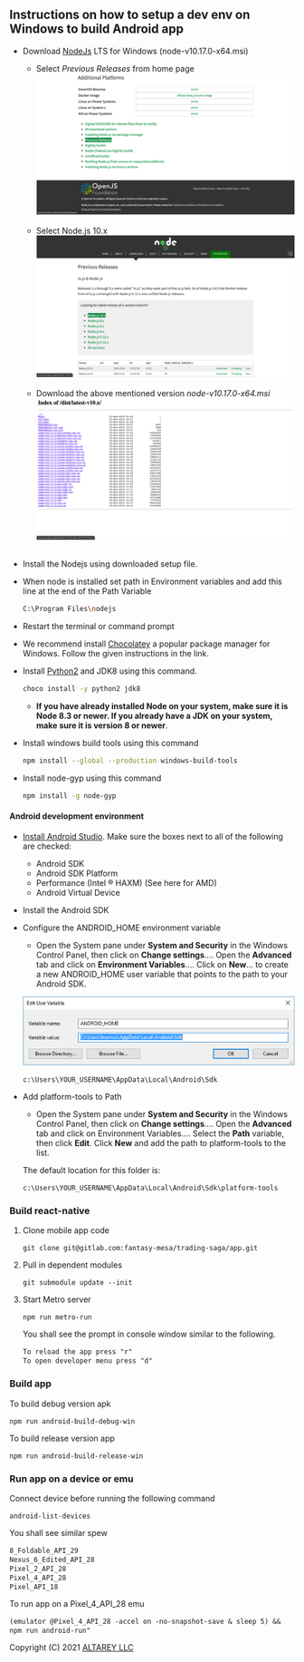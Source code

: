 ## Instructions on how to setup a dev env on Windows to build Android app

- Download [NodeJs](https://nodejs.org/en/download/) LTS for Windows (node-v10.17.0-x64.msi)
  - Select *Previous Releases* from home page
    ![alt text](resources/node1.png "Add Developer Account")
    &nbsp;
  - Select Node.js 10.x
    ![alt text](resources/node2.png "Add Developer Account")
    &nbsp;
  - Download the above mentioned version *node-v10.17.0-x64.msi*
    ![alt text](resources/node3.png "Add Developer Account")
    &nbsp;

- Install the Nodejs using downloaded setup file.
- When node is installed set path in Environment variables and add this line at the end of the Path Variable
  ```bash
  C:\Program Files\nodejs
  ```
- Restart the terminal or command prompt
- We recommend install [Chocolatey](https://chocolatey.org/) a popular package manager for Windows. Follow the given instructions in the link.
- Install [Python2](https://www.python.org/downloads/) and JDK8 using this command.

  ```bash
  choco install -y python2 jdk8
  ```

  - **If you have already installed Node on your system, make sure it is Node 8.3 or newer. If you already have a JDK on your system, make sure it is version 8 or newer**.
    &nbsp;

- Install windows build tools using this command

  ```bash
  npm install --global --production windows-build-tools
  ```
- Install node-gyp using this command

  ```bash
  npm install -g node-gyp
  ```

#### Android development environment

- [Install Android Studio](https://developer.android.com/studio/index.html). Make sure the boxes next to all of the following are checked:
  - Android SDK
  - Android SDK Platform
  - Performance (Intel ® HAXM) (See here for AMD)
  - Android Virtual Device

- Install the Android SDK

- Configure the ANDROID_HOME environment variable
  - Open the System pane under **System and Security** in the Windows Control Panel, then click on **Change settings**.... Open the **Advanced** tab and click on **Environment Variables**.... Click on **New**... to create a new ANDROID_HOME user variable that points to the path to your Android SDK.

  ![alt text](resources/wn-android-home.png "Title")

  ```shell
  c:\Users\YOUR_USERNAME\AppData\Local\Android\Sdk
  ```

- Add platform-tools to Path
  - Open the System pane under **System and Security** in the Windows Control Panel, then click on **Change settings**.... Open the **Advanced** tab and click on Environment Variables.... Select the **Path** variable, then click **Edit**. Click **New** and add the path to platform-tools to the list.

  The default location for this folder is:

  ```shell
  c:\Users\YOUR_USERNAME\AppData\Local\Android\Sdk\platform-tools
  ```

### Build react-native
1. Clone mobile app code
    ```
    git clone git@gitlab.com:fantasy-mesa/trading-saga/app.git
    ```

2. Pull in dependent modules
    ```
    git submodule update --init
    ```

3. Start Metro server
    ```shell
    npm run metro-run
    ```
   You shall see the prompt in console window similar to the following.
   ```   
   To reload the app press "r"
   To open developer menu press "d"
   ```

### Build app
To build debug version apk
```shell
npm run android-build-debug-win
```

To build release version app
```shell
npm run android-build-release-win
```

### Run app on a device or emu
Connect device before running the following command
```shell
android-list-devices
```
You shall see similar spew
```
8_Foldable_API_29
Nexus_6_Edited_API_28
Pixel_2_API_28
Pixel_4_API_28
Pixel_API_18
```

To run app on a Pixel_4_API_28 emu
```shell
(emulator @Pixel_4_API_28 -accel on -no-snapshot-save & sleep 5) && npm run android-run"
```

Copyright (C) 2021 [ALTAREY LLC](http://tradingsaga.com)
